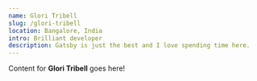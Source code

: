 ```yaml
---
name: Glori Tribell
slug: /glori-tribell
location: Bangalore, India
intro: Brilliant developer
description: Gatsby is just the best and I love spending time here.
---
```

Content for **Glori Tribell** goes here!